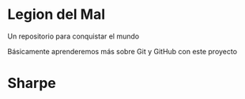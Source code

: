 # Legion del Mal
Un repositorio para conquistar el mundo

Básicamente aprenderemos más sobre Git y GitHub con este proyecto


# Sharpe